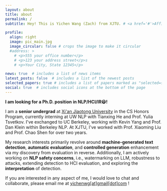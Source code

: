 ```yaml
---
layout: about
title: about
permalink: /
subtitle: Hey! This is Yichen Wang (Zach) from XJTU. # <a href='#'>Affiliations</a>. Address. Contacts. Moto. Etc.

profile:
  align: right
  image: pic_main.jpg
  image_circular: false # crops the image to make it circular
  #address: >
    # <p>555 your office number</p>
    # <p>123 your address street</p>s
    # <p>Your City, State 12345</p>

news: true  # includes a list of news items
latest_posts: false  # includes a list of the newest posts
selected_papers: true # includes a list of papers marked as "selected={true}"
social: true  # includes social icons at the bottom of the page
---
```

**I am looking for a Ph.D. position in NLP/HCI/IR😃!**

I am a **senior undergrad** at [Xi'an Jiaotong University](http://en.xjtu.edu.cn/) in the CS Honors Program, currently interning at UW NLP with Tianxing He and Prof. Yulia Tsvetkov. I've exchanged to UC Berkeley, working with Kevin Yang and Prof. Dan Klein within Berkeley NLP. At XJTU, I've worked with Prof. Xiaoming Liu and Prof. Chao Shen for over two years.

My research interests primarily revolve around **machine-generated text detection**, **automatic evaluation**, and **controlled generation** enhancement via my discovery from evaluation in reverse. Additionally, I am actively working on **NLP safety concerns**, i.e., watermarking on LLM, robustness to attacks, extending detection to HCI evaluation, and exploring the **interpretation** of detection.

If you are interested in any aspect of me, I would love to chat and collaborate, please email me at [yichenwg[at]gmail[dot]com](yichenwg@gmail.com) !

<!-- 
Write your biography here. Tell the world about yourself. Link to your favorite [subreddit](http://reddit.com). You can put a picture in, too. The code is already in, just name your picture `prof_pic.jpg` and put it in the `img/` folder.

Put your address / P.O. box / other info right below your picture. You can also disable any of these elements by editing `profile` property of the YAML header of your `_pages/about.md`. Edit `_bibliography/papers.bib` and Jekyll will render your [publications page](/al-folio/publications/) automatically.

Link to your social media connections, too. This theme is set up to use [Font Awesome icons](http://fortawesome.github.io/Font-Awesome/) and [Academicons](https://jpswalsh.github.io/academicons/), like the ones below. Add your Facebook, Twitter, LinkedIn, Google Scholar, or just disable all of them. -->
